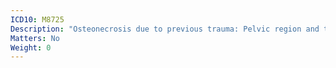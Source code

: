 ```yaml
---
ICD10: M8725
Description: "Osteonecrosis due to previous trauma: Pelvic region and thigh"
Matters: No
Weight: 0
---
```

